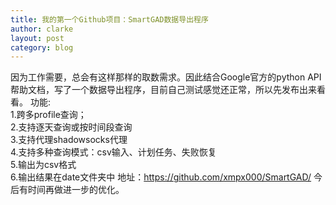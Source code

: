 ```yaml
---
title: 我的第一个Github项目：SmartGAD数据导出程序
author: clarke
layout: post
category: blog
---
```

因为工作需要，总会有这样那样的取数需求。因此结合Google官方的python API帮助文档，写了一个数据导出程序，目前自己测试感觉还正常，所以先发布出来看看。 
功能:  
1.跨多profile查询；  
2.支持逐天查询或按时间段查询  
3.支持代理shadowsocks代理  
4.支持多种查询模式：csv输入、计划任务、失败恢复  
5.输出为csv格式  
6.输出结果在date文件夹中 
地址：https://github.com/xmpx000/SmartGAD/ 
今后有时间再做进一步的优化。